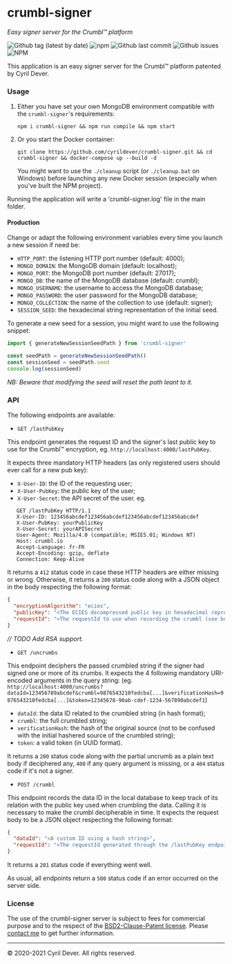 # crumbl-signer
_Easy signer server for the Crumbl&trade; platform_

![Github tag (latest by date)](https://img.shields.io/github/v/tag/cyrildever/crumbl-signer)
![npm](https://img.shields.io/npm/dw/crumbl-signer)
![Github last commit](https://img.shields.io/github/last-commit/cyrildever/crumbl-signer)
![Github issues](https://img.shields.io/github/issues/cyrildever/crumbl-signer)
![NPM](https://img.shields.io/npm/l/crumbl-signer)

This application is an easy signer server for the Crumbl&trade; platform patented by Cyril Dever.


### Usage

1. Either you have set your own MongoDB environment compatible with the `crumbl-signer`'s requirements:
    ```console
    npm i crumbl-signer && npm run compile && npm start
    ```

2. Or you start the Docker container:
    ```console
    git clone https://github.com/cyrildever/crumbl-signer.git && cd crumbl-signer && docker-compose up --build -d
    ```
    You might want to use the `./cleanup` script (or `./cleanup.bat` on Windows) before launching any new Docker session (especially when you've built the NPM project).

Running the application will write a 'crumbl-signer.log' file in the main folder.

#### Production

Change or adapt the following environment variables every time you launch a new session if need be:
* `HTTP_PORT`: the listening HTTP port number (default: 4000);
* `MONGO_DOMAIN`: the MongoDB domain (default: localhost);
* `MONGO_PORT`: the MongoDB port number (default: 27017);
* `MONGO_DB`: the name of the MongoDB database (default: crumbl);
* `MONGO_USERNAME`: the username to access the MongoDB database;
* `MONGO_PASSWORD`: the user password for the MongoDB database;
* `MONGO_COLLECTION`: the name of the collection to use (default: signer);
* `SESSION_SEED`: the hexadecimal string representation of the initial seed.

To generate a new seed for a session, you might want to use the following snippet:
```typescript
import { generateNewSessionSeedPath } from 'crumbl-signer'

const seedPath = generateNewSessionSeedPath()
const sessionSeed = seedPath.seed
console.log(sessionSeed)
```

_NB: Beware that modifying the seed will reset the path leant to it._


### API

The following endpoints are available:

* `GET /lastPubKey`

This endpoint generates the request ID and the signer's last public key to use for the Crumbl&trade; encryption, eg. `http://localhost:4000/lastPubKey`.

It expects three mandatory HTTP headers (as only registered users should ever call for a new pub key):
 - `X-User-ID`: the ID of the requesting user;
 - `X-User-PubKey`: the public key of the user;
 - `X-User-Secret`: the API secret of the user.
 eg.
 ```http
    GET /lastPubKey HTTP/1.1
    X-User-ID: 123456abcdef123456abcdef123456abcdef123456abcdef
    X-User-PubKey: yourPublicKey
    X-User-Secret: yourAPISecret
    User-Agent: Mozilla/4.0 (compatible; MSIE5.01; Windows NT)
    Host: crumbl.io
    Accept-Language: fr-FR
    Accept-Encoding: gzip, deflate
    Connection: Keep-Alive
  ```

It returns a `412` status code in case these HTTP headers are either missing or wrong.
Otherwise, it returns a `200` status code along with a JSON object in the body respecting the following format:
```json
{
  "encryptionAlgorithm": "ecies",
  "publicKey": "<The ECIES decompressed public key in hexadecimal representation>",
  "requestId": "<The requestId to use when recording the crumbl (see below)>"
}
```

_// TODO Add RSA support._

* `GET /uncrumbs`

This endpoint deciphers the passed crumbled string if the signer had signed one or more of its crumbs.
It expects the 4 following mandatory URI-encoded arguments in the query string: (eg. `http://localhost:4000/uncrumbs?dataId=123456789abcdef&crumbl=9876543210fedcba[...]&verificationHash=9876543210fedcba[...]&token=12345678-90ab-cdef-1234-567890abcdef1`)
  * `dataId`: the data ID related to the crumbled string (in hash format);
  * `crumbl`: the full crumbled string;
  * `verificationHash`: the hash of the original source (not to be confused with the initial hashered source of the crumbled string);
  * `token`: a valid token (in UUID format).

It returns a `200` status code along with the partial uncrumb as a plain text body if deciphered any, `400` if any query argument is missing, or a `404` status code if it's not a signer.

* `POST /crumbl`

This endpoint records the data ID in the local database to keep track of its relation with the public key used when crumbling the data.
Calling it is necessary to make the crumbl decipherable in time.
It expects the request body to be a JSON object respecting the following format:
```json
{
  "dataId": "<A custom ID using a hash string>",
  "requestId": "<The requestId generated through the /lastPubKey endpoint (see above)>"
}
```

It returns a `201` status code if everything went well.


As usual, all endpoints return a `500` status code if an error occurred on the server side.


### License

The use of the crumbl-signer server is subject to fees for commercial purpose and to the respect of the [BSD2-Clause-Patent license](LICENSE).
Please [contact me](mailto:cdever@edgewhere.fr) to get further information.


<hr />
&copy; 2020-2021 Cyril Dever. All rights reserved.